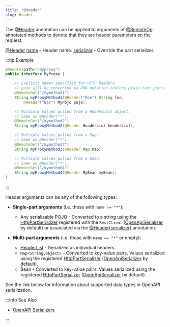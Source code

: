 ```yaml
---
title: "@Header"
slug: Header
---
```


The <a href="/site/apidocs/org/apache/juneau/http/annotation/Header.html" target="_blank">@Header</a> annotation can be applied to arguments of
<a href="/site/apidocs/org/apache/juneau/http/remote/RemoteOp.html" target="_blank">@RemoteOp</a>-annotated methods to denote that they are header parameters on the request.

<tree>
<node-0><java-annotation><a href="/site/apidocs/org/apache/juneau/http/annotation/Header.html" target="_blank">@Header</a></java-annotation></node-0>
<node-1><java-field><a href="/site/apidocs/org/apache/juneau/http/annotation/Header.html#name()" target="_blank">name</a> - Header name.</java-field></node-1>
<node-1><java-field><a href="/site/apidocs/org/apache/juneau/http/annotation/Header.html#serializer()" target="_blank">serializer</a> - Override the part serializer.</java-field></node-1>
</tree>

:::tip Example
```java
@Remote(path="/myproxy")
public interface MyProxy {

    // Explicit names specified for HTTP headers.
    // pojo will be converted to UON notation (unless plain-text parts enabled).
    @RemoteGet("/mymethod1")
    String myProxyMethod1(@Header("Foo") String foo,
        @Header("Bar") MyPojo pojo);

    // Multiple values pulled from a HeaderList object.
    // Same as @Header("*").
    @RemoteGet("/mymethod2")
    String myProxyMethod2(@Header HeaderList headerList);

    // Multiple values pulled from a Map.
    // Same as @Header("*").
    @RemoteGet("/mymethod3")
    String myProxyMethod3(@Header Map map);

    // Multiple values pulled from a bean.
    // Same as @Header("*").
    @RemoteGet("/mymethod4")
    String myProxyMethod4(@Header MyBean myBean);
}
```
:::

Header arguments can be any of the following types:

- **Single-part arguments** (i.e. those with `name != "*"`):
  - Any serializable POJO - Converted to a string using the <a href="/site/apidocs/org/apache/juneau/httppart/HttpPartSerializer.html" target="_blank">HttpPartSerializer</a> registered with the `RestClient` (<a href="/site/apidocs/org/apache/juneau/oapi/OpenApiSerializer.html" target="_blank">OpenApiSerializer</a> by default) or associated via the <a href="/site/apidocs/org/apache/juneau/http/annotation/Header.html#serializer()" target="_blank">@Header(serializer)</a> annotation.

- **Multi-part arguments** (i.e. those with `name == "*"` or empty):
  - <a href="/site/apidocs/org/apache/juneau/http/header/HeaderList.html" target="_blank">HeaderList</a> - Serialized as individual headers.
  - `Map<String,Object>` - Converted to key-value pairs. Values serialized using the registered <a href="/site/apidocs/org/apache/juneau/httppart/HttpPartSerializer.html" target="_blank">HttpPartSerializer</a> (<a href="/site/apidocs/org/apache/juneau/oapi/OpenApiSerializer.html" target="_blank">OpenApiSerializer</a> by default).
  - Bean - Converted to key-value pairs. Values serialized using the registered <a href="/site/apidocs/org/apache/juneau/httppart/HttpPartSerializer.html" target="_blank">HttpPartSerializer</a> (<a href="/site/apidocs/org/apache/juneau/oapi/OpenApiSerializer.html" target="_blank">OpenApiSerializer</a> by default).

See the link below for information about supported data types in OpenAPI serialization.

:::info See Also

- [OpenAPI Serializers](/docs/topics/OpenApiSerializers)

:::